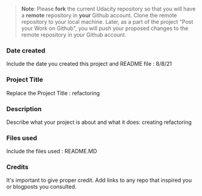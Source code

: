 >**Note**: Please **fork** the current Udacity repository so that you will have a **remote** repository in **your** Github account. Clone the remote repository to your local machine. Later, as a part of the project "Post your Work on Github", you will push your proposed changes to the remote repository in your Github account.

### Date created
Include the date you created this project and README file : 8/8/21

### Project Title
Replace the Project Title : refactoring

### Description
Describe what your project is about and what it does: creating refactoring

### Files used
Include the files used : README.MD

### Credits
It's important to give proper credit. Add links to any repo that inspired you or blogposts you consulted.

